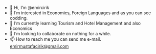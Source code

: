 - 👋 Hi, I’m @emircirik
- 👀 I’m interested in Economics, Foreign Languages and as you can see codding.
- 🌱 I’m currently learning Tourism and Hotel Management and also Economics
- 💞️ I’m looking to collaborate on nothing for a while.
- 📫 How to reach me you can send me e-mail. emirmustafacirik@gmail.com

<!---
emircirik/emircirik is a ✨ special ✨ repository because its `README.md` (this file) appears on your GitHub profile.
You can click the Preview link to take a look at your changes.
--->
